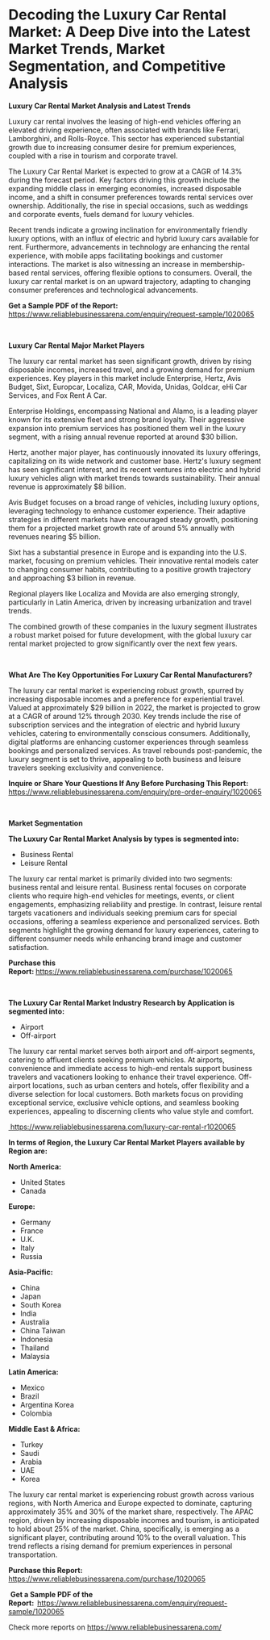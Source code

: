 <p><h1>Decoding the Luxury Car Rental Market: A Deep Dive into the Latest Market Trends, Market Segmentation, and Competitive Analysis</h1></p><p><strong>Luxury Car Rental Market Analysis and Latest Trends</strong></p>
<p><p>Luxury car rental involves the leasing of high-end vehicles offering an elevated driving experience, often associated with brands like Ferrari, Lamborghini, and Rolls-Royce. This sector has experienced substantial growth due to increasing consumer desire for premium experiences, coupled with a rise in tourism and corporate travel.</p><p>The Luxury Car Rental Market is expected to grow at a CAGR of 14.3% during the forecast period. Key factors driving this growth include the expanding middle class in emerging economies, increased disposable income, and a shift in consumer preferences towards rental services over ownership. Additionally, the rise in special occasions, such as weddings and corporate events, fuels demand for luxury vehicles.</p><p>Recent trends indicate a growing inclination for environmentally friendly luxury options, with an influx of electric and hybrid luxury cars available for rent. Furthermore, advancements in technology are enhancing the rental experience, with mobile apps facilitating bookings and customer interactions. The market is also witnessing an increase in membership-based rental services, offering flexible options to consumers. Overall, the luxury car rental market is on an upward trajectory, adapting to changing consumer preferences and technological advancements.</p></p>
<p><strong>Get a Sample PDF of the Report:&nbsp;</strong> <a href="https://www.reliablebusinessarena.com/enquiry/request-sample/1020065?utm_campaign=3286&utm_medium=2&utm_source=Github&utm_content=ia&utm_term=30032025&utm_id=luxury-car-rental">https://www.reliablebusinessarena.com/enquiry/request-sample/1020065</a></p>
<p>&nbsp;</p>
<p><strong>Luxury Car Rental Major Market Players</strong></p>
<p><p>The luxury car rental market has seen significant growth, driven by rising disposable incomes, increased travel, and a growing demand for premium experiences. Key players in this market include Enterprise, Hertz, Avis Budget, Sixt, Europcar, Localiza, CAR, Movida, Unidas, Goldcar, eHi Car Services, and Fox Rent A Car.</p><p>Enterprise Holdings, encompassing National and Alamo, is a leading player known for its extensive fleet and strong brand loyalty. Their aggressive expansion into premium services has positioned them well in the luxury segment, with a rising annual revenue reported at around $30 billion.</p><p>Hertz, another major player, has continuously innovated its luxury offerings, capitalizing on its wide network and customer base. Hertz's luxury segment has seen significant interest, and its recent ventures into electric and hybrid luxury vehicles align with market trends towards sustainability. Their annual revenue is approximately $8 billion.</p><p>Avis Budget focuses on a broad range of vehicles, including luxury options, leveraging technology to enhance customer experience. Their adaptive strategies in different markets have encouraged steady growth, positioning them for a projected market growth rate of around 5% annually with revenues nearing $5 billion.</p><p>Sixt has a substantial presence in Europe and is expanding into the U.S. market, focusing on premium vehicles. Their innovative rental models cater to changing consumer habits, contributing to a positive growth trajectory and approaching $3 billion in revenue.</p><p>Regional players like Localiza and Movida are also emerging strongly, particularly in Latin America, driven by increasing urbanization and travel trends. </p><p>The combined growth of these companies in the luxury segment illustrates a robust market poised for future development, with the global luxury car rental market projected to grow significantly over the next few years.</p></p>
<p>&nbsp;</p>
<p><strong>What Are The Key Opportunities For Luxury Car Rental Manufacturers?</strong></p>
<p><p>The luxury car rental market is experiencing robust growth, spurred by increasing disposable incomes and a preference for experiential travel. Valued at approximately $29 billion in 2022, the market is projected to grow at a CAGR of around 12% through 2030. Key trends include the rise of subscription services and the integration of electric and hybrid luxury vehicles, catering to environmentally conscious consumers. Additionally, digital platforms are enhancing customer experiences through seamless bookings and personalized services. As travel rebounds post-pandemic, the luxury segment is set to thrive, appealing to both business and leisure travelers seeking exclusivity and convenience.</p></p>
<p><strong>Inquire or Share Your Questions If Any Before Purchasing This Report:</strong> <a href="https://www.reliablebusinessarena.com/enquiry/pre-order-enquiry/1020065?utm_campaign=3286&utm_medium=2&utm_source=Github&utm_content=ia&utm_term=30032025&utm_id=luxury-car-rental">https://www.reliablebusinessarena.com/enquiry/pre-order-enquiry/1020065</a></p>
<p>&nbsp;</p>
<p><strong>Market Segmentation</strong></p>
<p><strong>The Luxury Car Rental Market Analysis by types is segmented into:</strong></p>
<p><ul><li>Business Rental</li><li>Leisure Rental</li></ul></p>
<p><p>The luxury car rental market is primarily divided into two segments: business rental and leisure rental. Business rental focuses on corporate clients who require high-end vehicles for meetings, events, or client engagements, emphasizing reliability and prestige. In contrast, leisure rental targets vacationers and individuals seeking premium cars for special occasions, offering a seamless experience and personalized services. Both segments highlight the growing demand for luxury experiences, catering to different consumer needs while enhancing brand image and customer satisfaction.</p></p>
<p><strong>Purchase this Report:&nbsp;</strong><a href="https://www.reliablebusinessarena.com/purchase/1020065?utm_campaign=3286&utm_medium=2&utm_source=Github&utm_content=ia&utm_term=30032025&utm_id=luxury-car-rental">https://www.reliablebusinessarena.com/purchase/1020065</a></p>
<p>&nbsp;</p>
<p><strong>The Luxury Car Rental Market Industry Research by Application is segmented into:</strong></p>
<p><ul><li>Airport</li><li>Off-airport</li></ul></p>
<p><p>The luxury car rental market serves both airport and off-airport segments, catering to affluent clients seeking premium vehicles. At airports, convenience and immediate access to high-end rentals support business travelers and vacationers looking to enhance their travel experience. Off-airport locations, such as urban centers and hotels, offer flexibility and a diverse selection for local customers. Both markets focus on providing exceptional service, exclusive vehicle options, and seamless booking experiences, appealing to discerning clients who value style and comfort.</p></p>
<p><a href="https://www.reliablebusinessarena.com/luxury-car-rental-r1020065?utm_campaign=3286&utm_medium=2&utm_source=Github&utm_content=ia&utm_term=30032025&utm_id=luxury-car-rental">&nbsp;https://www.reliablebusinessarena.com/luxury-car-rental-r1020065</a></p>
<p><strong>In terms of Region, the Luxury Car Rental Market Players available by Region are:</strong></p>
<p>
    <p> <strong> North America: </strong>
        <ul>
            <li>United States</li>
            <li>Canada</li>
        </ul>
        </p> 
    <p> <strong> Europe: </strong>
        <ul>
            <li>Germany</li>
            <li>France</li>
            <li>U.K.</li>
            <li>Italy</li>
            <li>Russia</li>
        </ul>
        </p> 
    <p> <strong> Asia-Pacific: </strong>
        <ul>
            <li>China</li>
            <li>Japan</li>
            <li>South Korea</li>
            <li>India</li>
            <li>Australia</li>
            <li>China Taiwan</li>
            <li>Indonesia</li>
            <li>Thailand</li>
            <li>Malaysia</li>
        </ul>
        </p> 
    <p> <strong> Latin America: </strong>
        <ul>
            <li>Mexico</li>
            <li>Brazil</li>
            <li>Argentina Korea</li>
            <li>Colombia</li>
        </ul>
        </p> 
    <p> <strong> Middle East & Africa: </strong>
        <ul>
            <li>Turkey</li>
            <li>Saudi</li>
            <li>Arabia</li>
            <li>UAE</li>
            <li>Korea</li>
        </ul>
    </p>
    </p>
<p><p>The luxury car rental market is experiencing robust growth across various regions, with North America and Europe expected to dominate, capturing approximately 35% and 30% of the market share, respectively. The APAC region, driven by increasing disposable incomes and tourism, is anticipated to hold about 25% of the market. China, specifically, is emerging as a significant player, contributing around 10% to the overall valuation. This trend reflects a rising demand for premium experiences in personal transportation.</p></p>
<p><strong>Purchase this Report: </strong><a href="https://www.reliablebusinessarena.com/purchase/1020065?utm_campaign=3286&utm_medium=2&utm_source=Github&utm_content=ia&utm_term=30032025&utm_id=luxury-car-rental">https://www.reliablebusinessarena.com/purchase/1020065</a></p>
<p>&nbsp;<strong>Get a Sample PDF of the Report:&nbsp;&nbsp;</strong><a href="https://www.reliablebusinessarena.com/enquiry/request-sample/1020065?utm_campaign=3286&utm_medium=2&utm_source=Github&utm_content=ia&utm_term=30032025&utm_id=luxury-car-rental">https://www.reliablebusinessarena.com/enquiry/request-sample/1020065</a></p>
<p><strong></strong></p>
<p>Check more reports on <a href="https://www.reliablebusinessarena.com/?utm_campaign=3286&utm_medium=2&utm_source=Github&utm_content=ia&utm_term=30032025&utm_id=luxury-car-rental">https://www.reliablebusinessarena.com/</a></p>